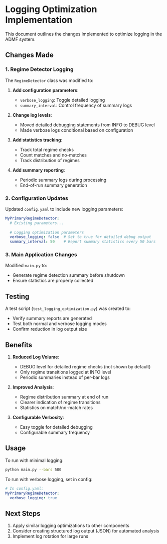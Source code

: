 # Logging Optimization Implementation

This document outlines the changes implemented to optimize logging in the ADMF system.

## Changes Made

### 1. Regime Detector Logging

The `RegimeDetector` class was modified to:

1. **Add configuration parameters**:
   - `verbose_logging`: Toggle detailed logging
   - `summary_interval`: Control frequency of summary logs

2. **Change log levels**:
   - Moved detailed debugging statements from INFO to DEBUG level
   - Made verbose logs conditional based on configuration

3. **Add statistics tracking**:
   - Track total regime checks
   - Count matches and no-matches
   - Track distribution of regimes

4. **Add summary reporting**:
   - Periodic summary logs during processing
   - End-of-run summary generation

### 2. Configuration Updates

Updated `config.yaml` to include new logging parameters:

```yaml
MyPrimaryRegimeDetector:
  # Existing parameters...
  
  # Logging optimization parameters
  verbose_logging: false  # Set to true for detailed debug output
  summary_interval: 50    # Report summary statistics every 50 bars
```

### 3. Main Application Changes

Modified `main.py` to:
- Generate regime detection summary before shutdown
- Ensure statistics are properly collected

## Testing

A test script (`test_logging_optimization.py`) was created to:
- Verify summary reports are generated
- Test both normal and verbose logging modes
- Confirm reduction in log output size

## Benefits

1. **Reduced Log Volume**:
   - DEBUG level for detailed regime checks (not shown by default)
   - Only regime transitions logged at INFO level
   - Periodic summaries instead of per-bar logs

2. **Improved Analysis**:
   - Regime distribution summary at end of run
   - Clearer indication of regime transitions
   - Statistics on match/no-match rates

3. **Configurable Verbosity**:
   - Easy toggle for detailed debugging
   - Configurable summary frequency

## Usage

To run with minimal logging:
```bash
python main.py --bars 500
```

To run with verbose logging, set in config:
```yaml
# In config.yaml:
MyPrimaryRegimeDetector:
  verbose_logging: true
```

## Next Steps

1. Apply similar logging optimizations to other components
2. Consider creating structured log output (JSON) for automated analysis
3. Implement log rotation for large runs